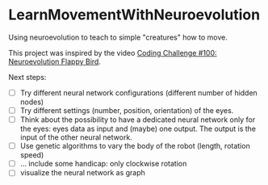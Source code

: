 # LearnMovementWithNeuroevolution
Using neuroevolution to teach to simple "creatures" how to move.

This project was inspired by the video [Coding Challenge #100: Neuroevolution Flappy Bird](https://www.youtube.com/watch?v=c6y21FkaUqw). 

Next steps:
- [ ] Try different neural network configurations (different number of hidden nodes)
- [ ] Try different settings (number, position, orientation) of the eyes.
- [ ] Think about the possibility to have a dedicated neural network only for the eyes: eyes data as input and (maybe) one output. The output is the input of the other neural network.
- [ ] Use genetic algorithms to vary the body of the robot (length, rotation speed) 
- [ ] ... include some handicap: only clockwise rotation
- [ ] visualize the neural network as graph 
